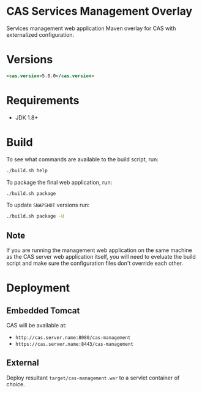 CAS Services Management Overlay
============================

Services management web application Maven overlay for CAS with externalized configuration.


# Versions

```xml
<cas.version>5.0.0</cas.version>
```

# Requirements

* JDK 1.8+

# Build

To see what commands are available to the build script, run:

```bash
./build.sh help
```

To package the final web application, run:

```bash
./build.sh package
```

To update `SNAPSHOT` versions run:

```bash
./build.sh package -U
```

## Note

If you are running the management web application on the same machine as the CAS server web application itself, you will need to eveluate the build script and make sure the configuration files don't override each other.


# Deployment

## Embedded Tomcat

CAS will be available at:

* `http://cas.server.name:8080/cas-management`
* `https://cas.server.name:8443/cas-management`

## External

Deploy resultant `target/cas-management.war`  to a servlet container of choice.